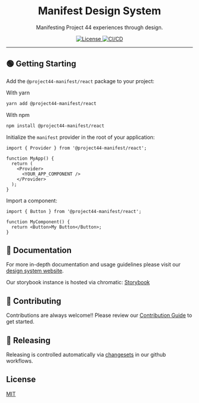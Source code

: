 <h1 align="center">Manifest Design System</h1>
<p align="center">Manifesting Project 44 experiences through design.</p>
<p align="center">
  <a href="https://github.com/project44/manifest/blob/main/LICENSE">
    <img src="https://img.shields.io/apm/l/atomic-design-ui.svg?style=flat" alt="License">
  </a>
  <a href="https://github.com/project44/manifest/actions/workflows/ci.yml">
    <img src="https://github.com/project44/manifest/actions/workflows/ci.yml/badge.svg" alt="CI/CD">
  </a>
</p>

<hr>

## 🟢 Getting Starting

Add the `@project44-manifest/react` package to your project:

With yarn

```bash
yarn add @project44-manifest/react
```

With npm

```bash
npm install @project44-manifest/react
```

Initialize the `manifest` provider in the root of your application:

```tsx
import { Provider } from '@project44-manifest/react';

function MyApp() {
  return (
    <Provider>
      <YOUR_APP_COMPONENT />
    </Provider>
  );
}
```

Import a component:

```tsx
import { Button } from '@project44-manifest/react';

function MyComponent() {
  return <Button>My Button</Button>;
}
```

## 📖 Documentation

For more in-depth documentation and usage guidelines please visit our [design system website](https://p44design.systems).

Our storybook instance is hosted via chromatic: [Storybook](https://main--628befdf03d19f004afa4c0b.chromatic.com)

## 🙌 Contributing

Contributions are always welcome!! Please review our [Contribution Guide](/.github/CONTRIBUTING.md) to get started.

## 🚢 Releasing

Releasing is controlled automatically via [changesets](https://github.com/changesets/changesets) in our github workflows.

## License

[MIT](/LICENSE)
